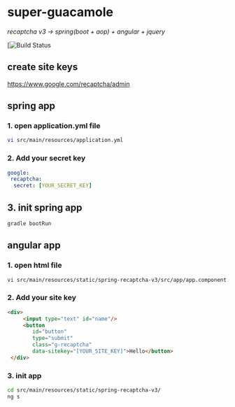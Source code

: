 # super-guacamole
 _recaptcha v3 -> spring(boot + aop) + angular + jquery_

[![Build Status](https://www.travis-ci.com/eyrockscript/super-guacamole.svg?branch=main)

## create site keys
https://www.google.com/recaptcha/admin

## spring app
### 1. open application.yml file
```sh
vi src/main/resources/application.yml
```
### 2. Add your secret key
``` yaml
google:
 recaptcha:
  secret: [YOUR_SECRET_KEY]
```
## 3. init spring app
```sh
gradle bootRun
```

## angular app
### 1. open html file
``` sh
vi src/main/resources/static/spring-recaptcha-v3/src/app/app.component.html
```
### 2. Add your site key
``` html
<div>
     <input type="text" id="name"/>
     <button
        id="button"
        type="submit"
        class="g-recaptcha"
        data-sitekey="[YOUR_SITE_KEY]">Hello</button>
 </div>
```

### 3. init app
```sh
cd src/main/resources/static/spring-recaptcha-v3/
ng s
```

